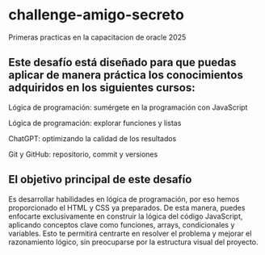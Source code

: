 # challenge-amigo-secreto

  Primeras practicas en la capacitacion de oracle 2025

## Este desafío está diseñado para que puedas aplicar de manera práctica los conocimientos adquiridos en los siguientes cursos:

  Lógica de programación: sumérgete en la programación con JavaScript

  Lógica de programación: explorar funciones y listas

  ChatGPT: optimizando la calidad de los resultados

  Git y GitHub: repositorio, commit y versiones

## El objetivo principal de este desafío 

Es desarrollar habilidades en lógica de programación, por eso hemos proporcionado el HTML y CSS ya preparados. 
De esta manera, puedes enfocarte exclusivamente en construir la lógica del código JavaScript, aplicando conceptos clave como funciones, arrays, condicionales y variables. 
Esto te permitirá centrarte en resolver el problema y mejorar el razonamiento lógico, sin preocuparse por la estructura visual del proyecto.  
